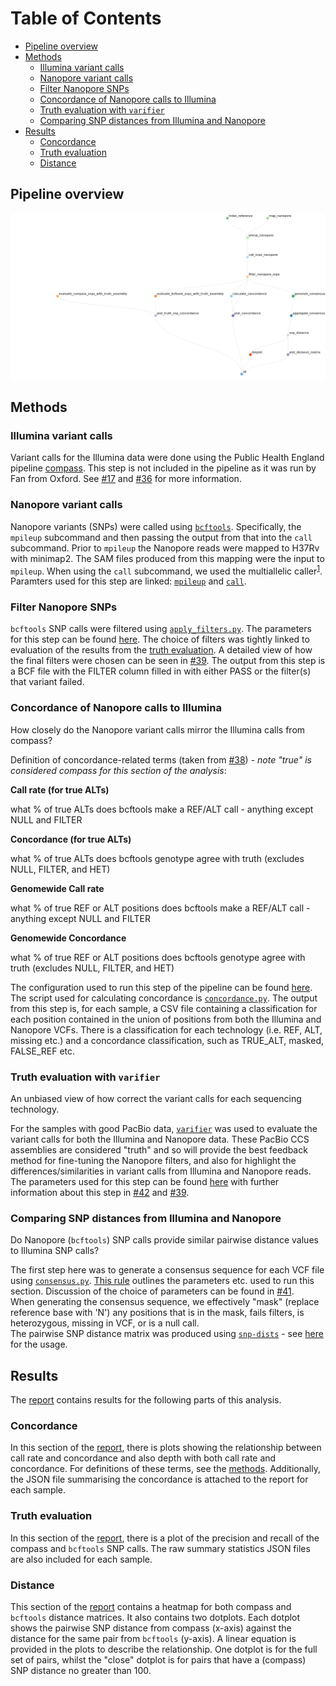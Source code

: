 [TOC]: #

# Table of Contents
- [Pipeline overview](#pipeline-overview)
- [Methods](#methods)
  - [Illumina variant calls](#illumina-variant-calls)
  - [Nanopore variant calls](#nanopore-variant-calls)
  - [Filter Nanopore SNPs](#filter-nanopore-snps)
  - [Concordance of Nanopore calls to Illumina](#concordance-of-nanopore-calls-to-illumina)
  - [Truth evaluation with `varifier`](#truth-evaluation-with-varifier)
  - [Comparing SNP distances from Illumina and Nanopore](#comparing-snp-distances-from-illumina-and-nanopore)
- [Results](#results)
  - [Concordance](#concordance)
  - [Truth evaluation](#truth-evaluation)
  - [Distance](#distance)


## Pipeline overview

![rulegraph](resources/rulegraph.png)

## Methods

### Illumina variant calls

Variant calls for the Illumina data were done using the Public Health England pipeline
[compass]. This step is not included in the pipeline as it was run by Fan from Oxford.
See [#17][17] and [#36][36] for more information.

### Nanopore variant calls

Nanopore variants (SNPs) were called using [`bcftools`][bcftools]. Specifically, the
`mpileup` subcommand and then passing the output from that into the `call` subcommand.
Prior to `mpileup` the Nanopore reads were mapped to H37Rv with minimap2. The SAM files
produced from this mapping were the input to `mpileup`. When using the `call`
subcommand, we used the multiallelic caller<sup>[1]</sup>. Paramters used for this step
are linked:
[`mpileup`](https://github.com/mbhall88/head_to_head_pipeline/blob/cb61f1bd0b9db15d123c562f3135222ca9f9aba9/analysis/baseline_variants/Snakefile#L127-L148)
and
[`call`](https://github.com/mbhall88/head_to_head_pipeline/blob/cb61f1bd0b9db15d123c562f3135222ca9f9aba9/analysis/baseline_variants/Snakefile#L151-L167).

### Filter Nanopore SNPs

`bcftools` SNP calls were filtered using
[`apply_filters.py`](./scripts/apply_filters.py). The parameters for this step can be
found
[here](https://github.com/mbhall88/head_to_head_pipeline/blob/cb61f1bd0b9db15d123c562f3135222ca9f9aba9/analysis/baseline_variants/Snakefile#L170-L207).
The choice of filters was tightly linked to evaluation of the results from the
[truth evaluation](#truth-evaluation). A detailed view of how the final filters were
chosen can be seen in [#39][39]. The output from this step is a BCF file with the FILTER
column filled in with either PASS or the filter(s) that variant failed.

### Concordance of Nanopore calls to Illumina

How closely do the Nanopore variant calls mirror the Illumina calls from compass?

Definition of concordance-related terms (taken from [#38][38-comment]) - *note "true" is
considered compass for this section of the analysis*:

**Call rate (for true ALTs)**

what % of true ALTs does bcftools make a REF/ALT call - anything except NULL and FILTER

**Concordance (for true ALTs)**

what % of true ALTs does bcftools genotype agree with truth (excludes NULL, FILTER, and
HET)

**Genomewide Call rate**

what % of true REF or ALT positions does bcftools make a REF/ALT call - anything except
NULL and FILTER

**Genomewide Concordance**

what % of true REF or ALT positions does bcftools genotype agree with truth (excludes
NULL, FILTER, and HET)

The configuration used to run this step of the pipeline can be found
[here](https://github.com/mbhall88/head_to_head_pipeline/blob/cb61f1bd0b9db15d123c562f3135222ca9f9aba9/analysis/baseline_variants/Snakefile#L210-L243).
The script used for calculating concordance is
[`concordance.py`](./scripts/concordance.py). The output from this step is, for each
sample, a CSV file containing a classification for each position contained in the union
of positions from both the Illumina and Nanopore VCFs. There is a classification for
each technology (i.e. REF, ALT, missing etc.) and a concordance classification, such as
TRUE_ALT, masked, FALSE_REF etc.

### Truth evaluation with `varifier`

An unbiased view of how correct the variant calls for each sequencing technology.

For the samples with good PacBio data, [`varifier`][varifier] was used to evaluate the
variant calls for both the Illumina and Nanopore data. These PacBio CCS assemblies are
considered "truth" and so will provide the best feedback method for fine-tuning the
Nanopore filters, and also for highlight the differences/similarities in variant calls
from Illumina and Nanopore reads. The parameters used for this step can be found
[here](https://github.com/mbhall88/head_to_head_pipeline/blob/cb61f1bd0b9db15d123c562f3135222ca9f9aba9/analysis/baseline_variants/Snakefile#L317-L430)
with further information about this step in [#42][42] and [#39][39].

### Comparing SNP distances from Illumina and Nanopore

Do Nanopore (`bcftools`) SNP calls provide similar pairwise distance values to Illumina
SNP calls?

The first step here was to generate a consensus sequence for each VCF file using
[`consensus.py`](./scripts/consensus.py).
[This rule](https://github.com/mbhall88/head_to_head_pipeline/blob/cb61f1bd0b9db15d123c562f3135222ca9f9aba9/analysis/baseline_variants/Snakefile#L443-L473)
outlines the parameters etc. used to run this section. Discussion of the choice of
parameters can be found in [#41][41].  
When generating the consensus sequence, we effectively "mask" (replace reference base
with 'N') any positions that is in the mask, fails filters, is heterozygous, missing in
VCF, or is a null call.  
The pairwise SNP distance matrix was produced using [`snp-dists`][snp-dists] - see
[here](https://github.com/mbhall88/head_to_head_pipeline/blob/cb61f1bd0b9db15d123c562f3135222ca9f9aba9/analysis/baseline_variants/Snakefile#L497-L519)
for the usage.

## Results

The [report] contains results for the following parts of this analysis.

### Concordance

In this section of the [report], there is plots showing the relationship between call
rate and concordance and also depth with both call rate and concordance. For definitions
of these terms, see the [methods](#concordance-of-nanopore-calls-to-illumina).
Additionally, the JSON file summarising the concordance is attached to the report for
each sample.

### Truth evaluation

In this section of the [report], there is a plot of the precision and recall of the
compass and `bcftools` SNP calls. The raw summary statistics JSON files are also
included for each sample.

### Distance

This section of the [report] contains a heatmap for both compass and `bcftools` distance
matrices. It also contains two dotplots. Each dotplot shows the pairwise SNP distance
from compass (x-axis) against the distance for the same pair from `bcftools` (y-axis). A
linear equation is provided in the plots to describe the relationship. One dotplot is
for the full set of pairs, whilst the "close" dotplot is for pairs that have a (compass)
SNP distance no greater than 100.

[report]: ./report.html
[compass]: https://github.com/oxfordmmm/CompassCompact
[bcftools]: https://samtools.github.io/bcftools/bcftools.html
[varifier]: https://github.com/iqbal-lab-org/varifier
[snp-dists]: https://github.com/tseemann/snp-dists
[1]: https://samtools.github.io/bcftools/call-m.pdf
[17]: https://github.com/mbhall88/head_to_head_pipeline/issues/17
[36]: https://github.com/mbhall88/head_to_head_pipeline/issues/36
[39]: https://github.com/mbhall88/head_to_head_pipeline/issues/39
[41]: https://github.com/mbhall88/head_to_head_pipeline/issues/41
[42]: https://github.com/mbhall88/head_to_head_pipeline/issues/42
[38-comment]: https://github.com/mbhall88/head_to_head_pipeline/issues/38#issuecomment-661780024

